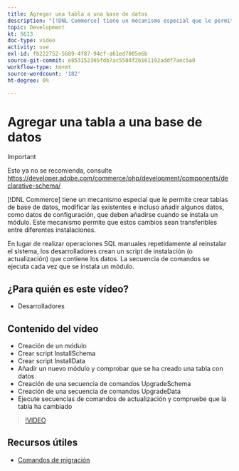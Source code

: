 ```yaml
---
title: Agregar una tabla a una base de datos
description: "[!DNL Commerce] tiene un mecanismo especial que le permite crear tablas de base de datos, modificar las existentes e incluso añadir algunos datos en ellas."
topic: Development
kt: 5613
doc-type: video
activity: use
exl-id: fb222752-5689-4f87-94cf-a61ed7005e6b
source-git-commit: e853152365fdb7ac5584f2b161192addf7aec5a0
workflow-type: tm+mt
source-wordcount: '182'
ht-degree: 0%

---
```


# Agregar una tabla a una base de datos

>[!IMPORTANT]
>
>Esto ya no se recomienda, consulte https://developer.adobe.com/commerce/php/development/components/declarative-schema/


[!DNL Commerce] tiene un mecanismo especial que le permite crear tablas de base de datos, modificar las existentes e incluso añadir algunos datos, como datos de configuración, que deben añadirse cuando se instala un módulo. Este mecanismo permite que estos cambios sean transferibles entre diferentes instalaciones.

En lugar de realizar operaciones SQL manuales repetidamente al reinstalar el sistema, los desarrolladores crean un script de instalación (o actualización) que contiene los datos. La secuencia de comandos se ejecuta cada vez que se instala un módulo.

## ¿Para quién es este vídeo?

- Desarrolladores

## Contenido del vídeo

- Creación de un módulo
- Crear script InstallSchema
- Crear script InstallData
- Añadir un nuevo módulo y comprobar que se ha creado una tabla con datos
- Creación de una secuencia de comandos UpgradeSchema
- Creación de una secuencia de comandos UpgradeData
- Ejecute secuencias de comandos de actualización y compruebe que la tabla ha cambiado

>[!VIDEO](https://video.tv.adobe.com/v/35791?quality=12&learn=on)

## Recursos útiles

- [Comandos de migración](https://devdocs.magento.com/guides/v2.4/extension-dev-guide/declarative-schema/migration-commands.html)
